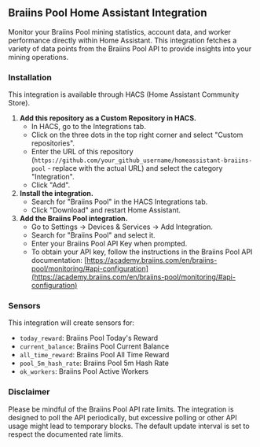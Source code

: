 ## Braiins Pool Home Assistant Integration

Monitor your Braiins Pool mining statistics, account data, and worker performance directly within Home Assistant. This integration fetches a variety of data points from the Braiins Pool API to provide insights into your mining operations.

### Installation

This integration is available through HACS (Home Assistant Community Store).

1.  **Add this repository as a Custom Repository in HACS.**
    *   In HACS, go to the Integrations tab.
    *   Click on the three dots in the top right corner and select "Custom repositories".
    *   Enter the URL of this repository (`https://github.com/your_github_username/homeassistant-braiins-pool` - replace with the actual URL) and select the category "Integration".
    *   Click "Add".
1.  **Install the integration.**
    *   Search for "Braiins Pool" in the HACS Integrations tab.
    *   Click "Download" and restart Home Assistant.
1.  **Add the Braiins Pool integration.**
    *   Go to Settings -> Devices & Services -> Add Integration.
    *   Search for "Braiins Pool" and select it.
    *   Enter your Braiins Pool API Key when prompted.
    *   To obtain your API key, follow the instructions in the Braiins Pool API     
        documentation: [https://academy.braiins.com/en/braiins-pool/monitoring/#api-configuration](https://academy.braiins.com/en/braiins-pool/monitoring/#api-configuration)

### Sensors

This integration will create sensors for:

*   `today_reward`: Braiins Pool Today's Reward
*   `current_balance`: Braiins Pool Current Balance
*   `all_time_reward`: Braiins Pool All Time Reward
*   `pool_5m_hash_rate`: Braiins Pool 5m Hash Rate
*   `ok_workers`: Braiins Pool Active Workers

### Disclaimer

Please be mindful of the Braiins Pool API rate limits. The integration is designed to poll the API periodically, but excessive polling or other API usage might lead to temporary blocks. The default update interval is set to respect the documented rate limits.
